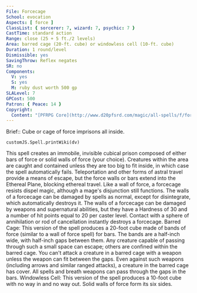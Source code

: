 ```yaml
---
File: Forcecage
School: evocation
Aspects: [ force ]
ClassList: { sorcerer: 7, wizard: 7, psychic: 7 }
CastTime: standard action
Range: close (25 + 5 ft./2 levels)
Area: barred cage (20-ft. cube) or windowless cell (10-ft. cube)
Duration: 1 round/level
Dismissible: yes
SavingThrow: Reflex negates
SR: no
Components:
  V: yes
  S: yes
  M: ruby dust worth 500 gp
SLALevel: 7
GPCost: 500
Patron: { Peace: 14 }
Copyright:
  Content: "[PFRPG Core](http://www.d20pfsrd.com/magic/all-spells/f/forcecage)"
---
```

Brief:: Cube or cage of force imprisons all inside.

```dataviewjs
customJS.Spell.printWiki(dv)
```

This spell creates an immobile, invisible cubical prison composed of either bars of force or solid walls of force (your choice).  Creatures within the area are caught and contained unless they are too big to fit inside, in which case the spell automatically fails.  Teleportation and other forms of astral travel provide a means of escape, but the force walls or bars extend into the Ethereal Plane, blocking ethereal travel.  Like a wall of force, a forcecage resists dispel magic, although a mage's disjunction still functions. The walls of a forcecage can be damaged by spells as normal, except for disintegrate, which automatically destroys it. The walls of a forcecage can be damaged by weapons and supernatural abilities, but they have a Hardness of 30 and a number of hit points equal to 20 per caster level. Contact with a sphere of annihilation or rod of cancellation instantly destroys a forcecage.  Barred Cage: This version of the spell produces a 20-foot cube made of bands of force (similar to a wall of force spell) for bars. The bands are a half-inch wide, with half-inch gaps between them. Any creature capable of passing through such a small space can escape; others are confined within the barred cage. You can't attack a creature in a barred cage with a weapon unless the weapon can fit between the gaps. Even against such weapons (including arrows and similar ranged attacks), a creature in the barred cage has cover. All spells and breath weapons can pass through the gaps in the bars.  Windowless Cell: This version of the spell produces a 10-foot cube with no way in and no way out. Solid walls of force form its six sides.
